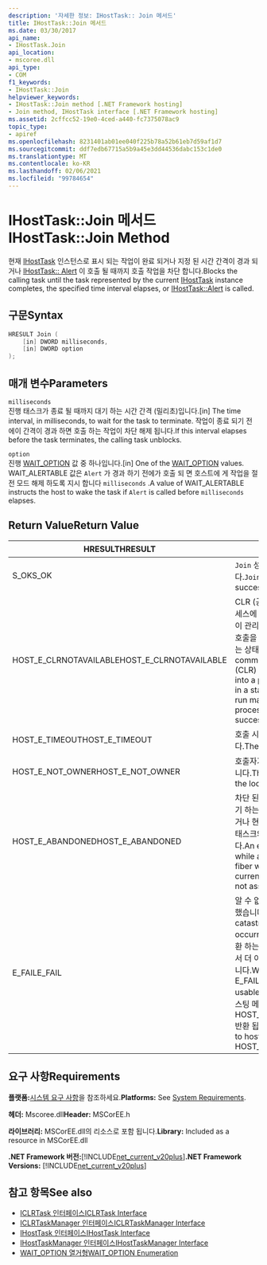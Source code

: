 ```yaml
---
description: '자세한 정보: IHostTask:: Join 메서드'
title: IHostTask::Join 메서드
ms.date: 03/30/2017
api_name:
- IHostTask.Join
api_location:
- mscoree.dll
api_type:
- COM
f1_keywords:
- IHostTask::Join
helpviewer_keywords:
- IHostTask::Join method [.NET Framework hosting]
- Join method, IHostTask interface [.NET Framework hosting]
ms.assetid: 2cffcc52-19e0-4ced-a440-fc7375078ac9
topic_type:
- apiref
ms.openlocfilehash: 8231401ab01ee040f225b78a52b61eb7d59af1d7
ms.sourcegitcommit: ddf7edb67715a5b9a45e3dd44536dabc153c1de0
ms.translationtype: MT
ms.contentlocale: ko-KR
ms.lasthandoff: 02/06/2021
ms.locfileid: "99784654"
---
```

# <a name="ihosttaskjoin-method"></a><span data-ttu-id="0d1f0-103">IHostTask::Join 메서드</span><span class="sxs-lookup"><span data-stu-id="0d1f0-103">IHostTask::Join Method</span></span>

<span data-ttu-id="0d1f0-104">현재 [IHostTask](ihosttask-interface.md) 인스턴스로 표시 되는 작업이 완료 되거나 지정 된 시간 간격이 경과 되거나 [IHostTask:: Alert](ihosttask-alert-method.md) 이 호출 될 때까지 호출 작업을 차단 합니다.</span><span class="sxs-lookup"><span data-stu-id="0d1f0-104">Blocks the calling task until the task represented by the current [IHostTask](ihosttask-interface.md) instance completes, the specified time interval elapses, or [IHostTask::Alert](ihosttask-alert-method.md) is called.</span></span>  
  
## <a name="syntax"></a><span data-ttu-id="0d1f0-105">구문</span><span class="sxs-lookup"><span data-stu-id="0d1f0-105">Syntax</span></span>  
  
```cpp  
HRESULT Join (  
    [in] DWORD milliseconds,  
    [in] DWORD option  
);  
```  
  
## <a name="parameters"></a><span data-ttu-id="0d1f0-106">매개 변수</span><span class="sxs-lookup"><span data-stu-id="0d1f0-106">Parameters</span></span>  

 `milliseconds`  
 <span data-ttu-id="0d1f0-107">진행 태스크가 종료 될 때까지 대기 하는 시간 간격 (밀리초)입니다.</span><span class="sxs-lookup"><span data-stu-id="0d1f0-107">[in] The time interval, in milliseconds, to wait for the task to terminate.</span></span> <span data-ttu-id="0d1f0-108">작업이 종료 되기 전에이 간격이 경과 하면 호출 하는 작업이 차단 해제 됩니다.</span><span class="sxs-lookup"><span data-stu-id="0d1f0-108">If this interval elapses before the task terminates, the calling task unblocks.</span></span>  
  
 `option`  
 <span data-ttu-id="0d1f0-109">진행 [WAIT_OPTION](wait-option-enumeration.md) 값 중 하나입니다.</span><span class="sxs-lookup"><span data-stu-id="0d1f0-109">[in] One of the [WAIT_OPTION](wait-option-enumeration.md) values.</span></span> <span data-ttu-id="0d1f0-110">WAIT_ALERTABLE 값은 `Alert` 가 경과 하기 전에가 호출 되 면 호스트에 게 작업을 절전 모드 해제 하도록 지시 합니다 `milliseconds` .</span><span class="sxs-lookup"><span data-stu-id="0d1f0-110">A value of WAIT_ALERTABLE instructs the host to wake the task if `Alert` is called before `milliseconds` elapses.</span></span>  
  
## <a name="return-value"></a><span data-ttu-id="0d1f0-111">Return Value</span><span class="sxs-lookup"><span data-stu-id="0d1f0-111">Return Value</span></span>  
  
|<span data-ttu-id="0d1f0-112">HRESULT</span><span class="sxs-lookup"><span data-stu-id="0d1f0-112">HRESULT</span></span>|<span data-ttu-id="0d1f0-113">설명</span><span class="sxs-lookup"><span data-stu-id="0d1f0-113">Description</span></span>|  
|-------------|-----------------|  
|<span data-ttu-id="0d1f0-114">S_OK</span><span class="sxs-lookup"><span data-stu-id="0d1f0-114">S_OK</span></span>|<span data-ttu-id="0d1f0-115">`Join` 성공적으로 반환 되었습니다.</span><span class="sxs-lookup"><span data-stu-id="0d1f0-115">`Join` returned successfully.</span></span>|  
|<span data-ttu-id="0d1f0-116">HOST_E_CLRNOTAVAILABLE</span><span class="sxs-lookup"><span data-stu-id="0d1f0-116">HOST_E_CLRNOTAVAILABLE</span></span>|<span data-ttu-id="0d1f0-117">CLR (공용 언어 런타임)이 프로세스에 로드 되지 않았거나 CLR이 관리 코드를 실행할 수 없거나 호출을 성공적으로 처리할 수 없는 상태에 있습니다.</span><span class="sxs-lookup"><span data-stu-id="0d1f0-117">The common language runtime (CLR) has not been loaded into a process, or the CLR is in a state in which it cannot run managed code or process the call successfully.</span></span>|  
|<span data-ttu-id="0d1f0-118">HOST_E_TIMEOUT</span><span class="sxs-lookup"><span data-stu-id="0d1f0-118">HOST_E_TIMEOUT</span></span>|<span data-ttu-id="0d1f0-119">호출 시간이 초과 되었습니다.</span><span class="sxs-lookup"><span data-stu-id="0d1f0-119">The call timed out.</span></span>|  
|<span data-ttu-id="0d1f0-120">HOST_E_NOT_OWNER</span><span class="sxs-lookup"><span data-stu-id="0d1f0-120">HOST_E_NOT_OWNER</span></span>|<span data-ttu-id="0d1f0-121">호출자가 잠금을 소유 하지 않습니다.</span><span class="sxs-lookup"><span data-stu-id="0d1f0-121">The caller does not own the lock.</span></span>|  
|<span data-ttu-id="0d1f0-122">HOST_E_ABANDONED</span><span class="sxs-lookup"><span data-stu-id="0d1f0-122">HOST_E_ABANDONED</span></span>|<span data-ttu-id="0d1f0-123">차단 된 스레드나 파이버에서 대기 하는 동안 이벤트가 취소 되었거나 현재 `IHostTask` 인스턴스가 태스크와 연결 되어 있지 않습니다.</span><span class="sxs-lookup"><span data-stu-id="0d1f0-123">An event was canceled while a blocked thread or fiber was waiting on it, or the current `IHostTask` instance is not associated with a task.</span></span>|  
|<span data-ttu-id="0d1f0-124">E_FAIL</span><span class="sxs-lookup"><span data-stu-id="0d1f0-124">E_FAIL</span></span>|<span data-ttu-id="0d1f0-125">알 수 없는 치명적인 오류가 발생 했습니다.</span><span class="sxs-lookup"><span data-stu-id="0d1f0-125">An unknown catastrophic failure occurred.</span></span> <span data-ttu-id="0d1f0-126">메서드가 E_FAIL 반환 하는 경우 해당 프로세스 내에서 더 이상 CLR을 사용할 수 없습니다.</span><span class="sxs-lookup"><span data-stu-id="0d1f0-126">When a method returns E_FAIL, the CLR is no longer usable within the process.</span></span> <span data-ttu-id="0d1f0-127">호스팅 메서드를 이후에 호출 하면 HOST_E_CLRNOTAVAILABLE 반환 됩니다.</span><span class="sxs-lookup"><span data-stu-id="0d1f0-127">Subsequent calls to hosting methods return HOST_E_CLRNOTAVAILABLE.</span></span>|  
  
## <a name="requirements"></a><span data-ttu-id="0d1f0-128">요구 사항</span><span class="sxs-lookup"><span data-stu-id="0d1f0-128">Requirements</span></span>  

 <span data-ttu-id="0d1f0-129">**플랫폼:**[시스템 요구 사항](../../get-started/system-requirements.md)을 참조하세요.</span><span class="sxs-lookup"><span data-stu-id="0d1f0-129">**Platforms:** See [System Requirements](../../get-started/system-requirements.md).</span></span>  
  
 <span data-ttu-id="0d1f0-130">**헤더:** Mscoree.dll</span><span class="sxs-lookup"><span data-stu-id="0d1f0-130">**Header:** MSCorEE.h</span></span>  
  
 <span data-ttu-id="0d1f0-131">**라이브러리:** MSCorEE.dll의 리소스로 포함 됩니다.</span><span class="sxs-lookup"><span data-stu-id="0d1f0-131">**Library:** Included as a resource in MSCorEE.dll</span></span>  
  
 <span data-ttu-id="0d1f0-132">**.NET Framework 버전:**[!INCLUDE[net_current_v20plus](../../../../includes/net-current-v20plus-md.md)]</span><span class="sxs-lookup"><span data-stu-id="0d1f0-132">**.NET Framework Versions:** [!INCLUDE[net_current_v20plus](../../../../includes/net-current-v20plus-md.md)]</span></span>  
  
## <a name="see-also"></a><span data-ttu-id="0d1f0-133">참고 항목</span><span class="sxs-lookup"><span data-stu-id="0d1f0-133">See also</span></span>

- [<span data-ttu-id="0d1f0-134">ICLRTask 인터페이스</span><span class="sxs-lookup"><span data-stu-id="0d1f0-134">ICLRTask Interface</span></span>](iclrtask-interface.md)
- [<span data-ttu-id="0d1f0-135">ICLRTaskManager 인터페이스</span><span class="sxs-lookup"><span data-stu-id="0d1f0-135">ICLRTaskManager Interface</span></span>](iclrtaskmanager-interface.md)
- [<span data-ttu-id="0d1f0-136">IHostTask 인터페이스</span><span class="sxs-lookup"><span data-stu-id="0d1f0-136">IHostTask Interface</span></span>](ihosttask-interface.md)
- [<span data-ttu-id="0d1f0-137">IHostTaskManager 인터페이스</span><span class="sxs-lookup"><span data-stu-id="0d1f0-137">IHostTaskManager Interface</span></span>](ihosttaskmanager-interface.md)
- [<span data-ttu-id="0d1f0-138">WAIT_OPTION 열거형</span><span class="sxs-lookup"><span data-stu-id="0d1f0-138">WAIT_OPTION Enumeration</span></span>](wait-option-enumeration.md)
